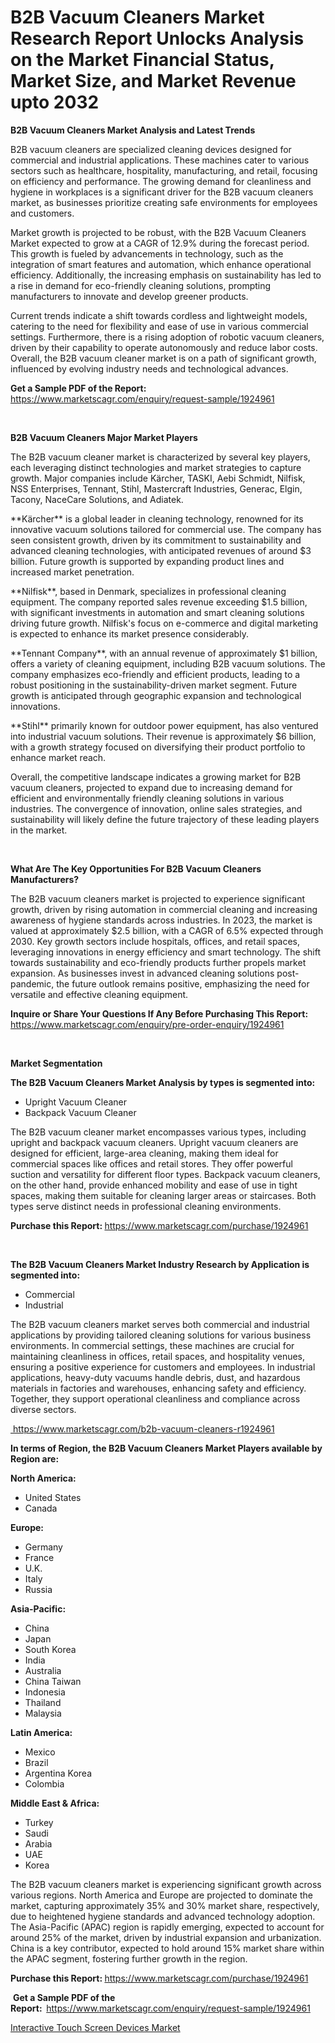 <p><h1>B2B Vacuum Cleaners Market Research Report Unlocks Analysis on the Market Financial Status, Market Size, and Market Revenue upto 2032</h1></p><p><strong>B2B Vacuum Cleaners Market Analysis and Latest Trends</strong></p>
<p><p>B2B vacuum cleaners are specialized cleaning devices designed for commercial and industrial applications. These machines cater to various sectors such as healthcare, hospitality, manufacturing, and retail, focusing on efficiency and performance. The growing demand for cleanliness and hygiene in workplaces is a significant driver for the B2B vacuum cleaners market, as businesses prioritize creating safe environments for employees and customers.</p><p>Market growth is projected to be robust, with the B2B Vacuum Cleaners Market expected to grow at a CAGR of 12.9% during the forecast period. This growth is fueled by advancements in technology, such as the integration of smart features and automation, which enhance operational efficiency. Additionally, the increasing emphasis on sustainability has led to a rise in demand for eco-friendly cleaning solutions, prompting manufacturers to innovate and develop greener products.</p><p>Current trends indicate a shift towards cordless and lightweight models, catering to the need for flexibility and ease of use in various commercial settings. Furthermore, there is a rising adoption of robotic vacuum cleaners, driven by their capability to operate autonomously and reduce labor costs. Overall, the B2B vacuum cleaner market is on a path of significant growth, influenced by evolving industry needs and technological advances.</p></p>
<p><strong>Get a Sample PDF of the Report:&nbsp;</strong> <a href="https://www.marketscagr.com/enquiry/request-sample/1924961?utm_campaign=3099&utm_medium=2&utm_source=Github&utm_content=ia&utm_term=28032025&utm_id=b2b-vacuum-cleaners">https://www.marketscagr.com/enquiry/request-sample/1924961</a></p>
<p>&nbsp;</p>
<p><strong>B2B Vacuum Cleaners Major Market Players</strong></p>
<p><p>The B2B vacuum cleaner market is characterized by several key players, each leveraging distinct technologies and market strategies to capture growth. Major companies include Kärcher, TASKI, Aebi Schmidt, Nilfisk, NSS Enterprises, Tennant, Stihl, Mastercraft Industries, Generac, Elgin, Tacony, NaceCare Solutions, and Adiatek.</p><p>**Kärcher** is a global leader in cleaning technology, renowned for its innovative vacuum solutions tailored for commercial use. The company has seen consistent growth, driven by its commitment to sustainability and advanced cleaning technologies, with anticipated revenues of around $3 billion. Future growth is supported by expanding product lines and increased market penetration.</p><p>**Nilfisk**, based in Denmark, specializes in professional cleaning equipment. The company reported sales revenue exceeding $1.5 billion, with significant investments in automation and smart cleaning solutions driving future growth. Nilfisk's focus on e-commerce and digital marketing is expected to enhance its market presence considerably.</p><p>**Tennant Company**, with an annual revenue of approximately $1 billion, offers a variety of cleaning equipment, including B2B vacuum solutions. The company emphasizes eco-friendly and efficient products, leading to a robust positioning in the sustainability-driven market segment. Future growth is anticipated through geographic expansion and technological innovations.</p><p>**Stihl** primarily known for outdoor power equipment, has also ventured into industrial vacuum solutions. Their revenue is approximately $6 billion, with a growth strategy focused on diversifying their product portfolio to enhance market reach.</p><p>Overall, the competitive landscape indicates a growing market for B2B vacuum cleaners, projected to expand due to increasing demand for efficient and environmentally friendly cleaning solutions in various industries. The convergence of innovation, online sales strategies, and sustainability will likely define the future trajectory of these leading players in the market.</p></p>
<p>&nbsp;</p>
<p><strong>What Are The Key Opportunities For B2B Vacuum Cleaners Manufacturers?</strong></p>
<p><p>The B2B vacuum cleaners market is projected to experience significant growth, driven by rising automation in commercial cleaning and increasing awareness of hygiene standards across industries. In 2023, the market is valued at approximately $2.5 billion, with a CAGR of 6.5% expected through 2030. Key growth sectors include hospitals, offices, and retail spaces, leveraging innovations in energy efficiency and smart technology. The shift towards sustainability and eco-friendly products further propels market expansion. As businesses invest in advanced cleaning solutions post-pandemic, the future outlook remains positive, emphasizing the need for versatile and effective cleaning equipment.</p></p>
<p><strong>Inquire or Share Your Questions If Any Before Purchasing This Report:</strong> <a href="https://www.marketscagr.com/enquiry/pre-order-enquiry/1924961?utm_campaign=3099&utm_medium=2&utm_source=Github&utm_content=ia&utm_term=28032025&utm_id=b2b-vacuum-cleaners">https://www.marketscagr.com/enquiry/pre-order-enquiry/1924961</a></p>
<p>&nbsp;</p>
<p><strong>Market Segmentation</strong></p>
<p><strong>The B2B Vacuum Cleaners Market Analysis by types is segmented into:</strong></p>
<p><ul><li>Upright Vacuum Cleaner</li><li>Backpack Vacuum Cleaner</li></ul></p>
<p><p>The B2B vacuum cleaner market encompasses various types, including upright and backpack vacuum cleaners. Upright vacuum cleaners are designed for efficient, large-area cleaning, making them ideal for commercial spaces like offices and retail stores. They offer powerful suction and versatility for different floor types. Backpack vacuum cleaners, on the other hand, provide enhanced mobility and ease of use in tight spaces, making them suitable for cleaning larger areas or staircases. Both types serve distinct needs in professional cleaning environments.</p></p>
<p><strong>Purchase this Report:&nbsp;</strong><a href="https://www.marketscagr.com/purchase/1924961?utm_campaign=3099&utm_medium=2&utm_source=Github&utm_content=ia&utm_term=28032025&utm_id=b2b-vacuum-cleaners">https://www.marketscagr.com/purchase/1924961</a></p>
<p>&nbsp;</p>
<p><strong>The B2B Vacuum Cleaners Market Industry Research by Application is segmented into:</strong></p>
<p><ul><li>Commercial</li><li>Industrial</li></ul></p>
<p><p>The B2B vacuum cleaners market serves both commercial and industrial applications by providing tailored cleaning solutions for various business environments. In commercial settings, these machines are crucial for maintaining cleanliness in offices, retail spaces, and hospitality venues, ensuring a positive experience for customers and employees. In industrial applications, heavy-duty vacuums handle debris, dust, and hazardous materials in factories and warehouses, enhancing safety and efficiency. Together, they support operational cleanliness and compliance across diverse sectors.</p></p>
<p><a href="https://www.marketscagr.com/b2b-vacuum-cleaners-r1924961?utm_campaign=3099&utm_medium=2&utm_source=Github&utm_content=ia&utm_term=28032025&utm_id=b2b-vacuum-cleaners">&nbsp;https://www.marketscagr.com/b2b-vacuum-cleaners-r1924961</a></p>
<p><strong>In terms of Region, the B2B Vacuum Cleaners Market Players available by Region are:</strong></p>
<p>
    <p> <strong> North America: </strong>
        <ul>
            <li>United States</li>
            <li>Canada</li>
        </ul>
        </p> 
    <p> <strong> Europe: </strong>
        <ul>
            <li>Germany</li>
            <li>France</li>
            <li>U.K.</li>
            <li>Italy</li>
            <li>Russia</li>
        </ul>
        </p> 
    <p> <strong> Asia-Pacific: </strong>
        <ul>
            <li>China</li>
            <li>Japan</li>
            <li>South Korea</li>
            <li>India</li>
            <li>Australia</li>
            <li>China Taiwan</li>
            <li>Indonesia</li>
            <li>Thailand</li>
            <li>Malaysia</li>
        </ul>
        </p> 
    <p> <strong> Latin America: </strong>
        <ul>
            <li>Mexico</li>
            <li>Brazil</li>
            <li>Argentina Korea</li>
            <li>Colombia</li>
        </ul>
        </p> 
    <p> <strong> Middle East & Africa: </strong>
        <ul>
            <li>Turkey</li>
            <li>Saudi</li>
            <li>Arabia</li>
            <li>UAE</li>
            <li>Korea</li>
        </ul>
    </p>
    </p>
<p><p>The B2B vacuum cleaners market is experiencing significant growth across various regions. North America and Europe are projected to dominate the market, capturing approximately 35% and 30% market share, respectively, due to heightened hygiene standards and advanced technology adoption. The Asia-Pacific (APAC) region is rapidly emerging, expected to account for around 25% of the market, driven by industrial expansion and urbanization. China is a key contributor, expected to hold around 15% market share within the APAC segment, fostering further growth in the region.</p></p>
<p><strong>Purchase this Report: </strong><a href="https://www.marketscagr.com/purchase/1924961?utm_campaign=3099&utm_medium=2&utm_source=Github&utm_content=ia&utm_term=28032025&utm_id=b2b-vacuum-cleaners">https://www.marketscagr.com/purchase/1924961</a></p>
<p>&nbsp;<strong>Get a Sample PDF of the Report:&nbsp;&nbsp;</strong><a href="https://www.marketscagr.com/enquiry/request-sample/1924961?utm_campaign=3099&utm_medium=2&utm_source=Github&utm_content=ia&utm_term=28032025&utm_id=b2b-vacuum-cleaners">https://www.marketscagr.com/enquiry/request-sample/1924961</a></p>
<p><strong></strong></p>
<p><p><a href="https://github.com/saeiddaemo/Market-Research-Report-List-1/blob/main/interactive-touch-screen-devices-market.md?utm_campaign=3099&utm_medium=2&utm_source=Github&utm_content=ia&utm_term=28032025&utm_id=b2b-vacuum-cleaners">Interactive Touch Screen Devices Market</a></p></p>
